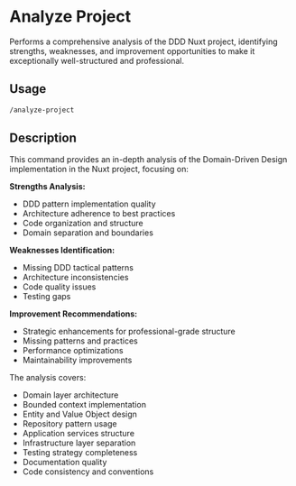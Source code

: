 # Analyze Project

Performs a comprehensive analysis of the DDD Nuxt project, identifying strengths, weaknesses, and improvement opportunities to make it exceptionally well-structured and professional.

## Usage

```bash
/analyze-project
```

## Description

This command provides an in-depth analysis of the Domain-Driven Design implementation in the Nuxt project, focusing on:

**Strengths Analysis:**
- DDD pattern implementation quality
- Architecture adherence to best practices
- Code organization and structure
- Domain separation and boundaries

**Weaknesses Identification:**
- Missing DDD tactical patterns
- Architecture inconsistencies
- Code quality issues
- Testing gaps

**Improvement Recommendations:**
- Strategic enhancements for professional-grade structure
- Missing patterns and practices
- Performance optimizations
- Maintainability improvements

The analysis covers:
- Domain layer architecture
- Bounded context implementation
- Entity and Value Object design
- Repository pattern usage
- Application services structure
- Infrastructure layer separation
- Testing strategy completeness
- Documentation quality
- Code consistency and conventions